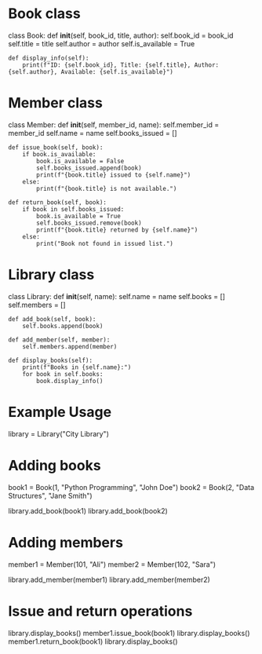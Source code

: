 # Book class
class Book:
    def __init__(self, book_id, title, author):
        self.book_id = book_id
        self.title = title
        self.author = author
        self.is_available = True

    def display_info(self):
        print(f"ID: {self.book_id}, Title: {self.title}, Author: {self.author}, Available: {self.is_available}")

# Member class
class Member:
    def __init__(self, member_id, name):
        self.member_id = member_id
        self.name = name
        self.books_issued = []

    def issue_book(self, book):
        if book.is_available:
            book.is_available = False
            self.books_issued.append(book)
            print(f"{book.title} issued to {self.name}")
        else:
            print(f"{book.title} is not available.")

    def return_book(self, book):
        if book in self.books_issued:
            book.is_available = True
            self.books_issued.remove(book)
            print(f"{book.title} returned by {self.name}")
        else:
            print("Book not found in issued list.")

# Library class
class Library:
    def __init__(self, name):
        self.name = name
        self.books = []
        self.members = []

    def add_book(self, book):
        self.books.append(book)

    def add_member(self, member):
        self.members.append(member)

    def display_books(self):
        print(f"Books in {self.name}:")
        for book in self.books:
            book.display_info()

# Example Usage
library = Library("City Library")

# Adding books
book1 = Book(1, "Python Programming", "John Doe")
book2 = Book(2, "Data Structures", "Jane Smith")

library.add_book(book1)
library.add_book(book2)

# Adding members
member1 = Member(101, "Ali")
member2 = Member(102, "Sara")

library.add_member(member1)
library.add_member(member2)

# Issue and return operations
library.display_books()
member1.issue_book(book1)
library.display_books()
member1.return_book(book1)
library.display_books()